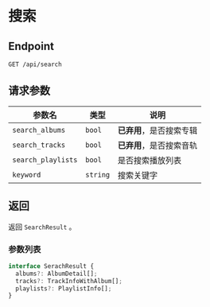 # 搜索

## Endpoint

`GET /api/search`

## 请求参数

| 参数名             | 类型     | 说明                     |
| ------------------ | -------- | ------------------------ |
| `search_albums`    | `bool`   | **已弃用**，是否搜索专辑 |
| `search_tracks`    | `bool`   | **已弃用**，是否搜索音轨 |
| `search_playlists` | `bool`   | 是否搜索播放列表         |
| `keyword`          | `string` | 搜索关键字               |

## 返回

返回 `SearchResult` 。

### 参数列表

```ts
interface SerachResult {
  albums?: AlbumDetail[];
  tracks?: TrackInfoWithAlbum[];
  playlists?: PlaylistInfo[];
}
```
